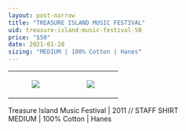 ```yaml
---
layout: post-narrow
title: "TREASURE ISLAND MUSIC FESTIVAL"
uid: treasure-island-music-festival-50
price: "$50"
date: 2021-01-28
sizing: "MEDIUM | 100% Cotton | Hanes"
---
```




<table style="width:100%;"><tr><td style="vertical-align:top;">
      <figure class="tmblr-full" data-orig-height="2048" data-orig-width="1365" data-orig-src="https://concertshirts.netlify.app/shirts/0463/0463-01.jpg"><img src="https://64.media.tumblr.com/cc545dbcbe03de7cd5c998bbc7cc658a/1650d2a9f3258449-fa/s540x810/97de5b4e07e9d6f167cabff21e3ac4329ef08f69.jpg" data-orig-height="2048" data-orig-width="1365" data-orig-src="https://concertshirts.netlify.app/shirts/0463/0463-01.jpg"/></figure></td>
    <td style="vertical-align:top;">
      <figure class="tmblr-full" data-orig-height="2048" data-orig-width="1365" data-orig-src="https://concertshirts.netlify.app/shirts/0463/0463-02.jpg"><img src="https://64.media.tumblr.com/4cbecdbb4ec91165c4b01e0be4848011/1650d2a9f3258449-3b/s540x810/37187f26b78ddf816ceed609bf3c2c8d9c017f5a.jpg" data-orig-height="2048" data-orig-width="1365" data-orig-src="https://concertshirts.netlify.app/shirts/0463/0463-02.jpg"/></figure></td>
  </tr></table><p>
  Treasure Island Music Festival | 2011 // STAFF SHIRT<br/>MEDIUM | 100% Cotton | Hanes
</p>
